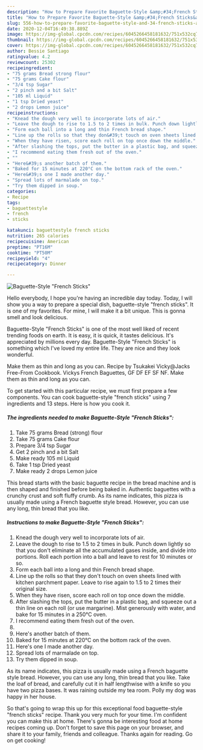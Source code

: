```yaml
---
description: "How to Prepare Favorite Baguette-Style &amp;#34;French Sticks&amp;#34;"
title: "How to Prepare Favorite Baguette-Style &amp;#34;French Sticks&amp;#34;"
slug: 556-how-to-prepare-favorite-baguette-style-and-34-french-sticks-and-34
date: 2020-12-04T16:49:38.889Z
image: https://img-global.cpcdn.com/recipes/6045266458181632/751x532cq70/baguette-style-french-sticks-recipe-main-photo.jpg
thumbnail: https://img-global.cpcdn.com/recipes/6045266458181632/751x532cq70/baguette-style-french-sticks-recipe-main-photo.jpg
cover: https://img-global.cpcdn.com/recipes/6045266458181632/751x532cq70/baguette-style-french-sticks-recipe-main-photo.jpg
author: Bessie Santiago
ratingvalue: 4.2
reviewcount: 25302
recipeingredient:
- "75 grams Bread strong flour"
- "75 grams Cake flour"
- "3/4 tsp Sugar"
- "2 pinch and a bit Salt"
- "105 ml Liquid"
- "1 tsp Dried yeast"
- "2 drops Lemon juice"
recipeinstructions:
- "Knead the dough very well to incorporate lots of air."
- "Leave the dough to rise to 1.5 to 2 times in bulk. Punch down lightly so that you don&#39;t eliminate all the accumulated gases inside, and divide into portions. Roll each portion into a ball and leave to rest for 10 minutes or so."
- "Form each ball into a long and thin French bread shape."
- "Line up the rolls so that they don&#39;t touch on oven sheets lined with kitchen parchment paper. Leave to rise again to 1.5 to 2 times their original size."
- "When they have risen, score each roll on top once down the middle."
- "After slashing the tops, put the butter in a plastic bag, and squeeze out a thin line on each roll (or use margarine). Mist generously with water, and bake for 15 minutes in a 250°C oven."
- "I recommend eating them fresh out of the oven."
- ""
- "Here&#39;s another batch of them."
- "Baked for 15 minutes at 220°C on the bottom rack of the oven."
- "Here&#39;s one I made another day."
- "Spread lots of marmalade on top."
- "Try them dipped in soup."
categories:
- Recipe
tags:
- baguettestyle
- french
- sticks

katakunci: baguettestyle french sticks 
nutrition: 265 calories
recipecuisine: American
preptime: "PT16M"
cooktime: "PT50M"
recipeyield: "4"
recipecategory: Dinner

---
```



![Baguette-Style &#34;French Sticks&#34;](https://img-global.cpcdn.com/recipes/6045266458181632/751x532cq70/baguette-style-french-sticks-recipe-main-photo.jpg)

Hello everybody, I hope you're having an incredible day today. Today, I will show you a way to prepare a special dish, baguette-style &#34;french sticks&#34;. It is one of my favorites. For mine, I will make it a bit unique. This is gonna smell and look delicious.

Baguette-Style &#34;French Sticks&#34; is one of the most well liked of recent trending foods on earth. It is easy, it is quick, it tastes delicious. It's appreciated by millions every day. Baguette-Style &#34;French Sticks&#34; is something which I've loved my entire life. They are nice and they look wonderful.

Make them as thin and long as you can. Recipe by Tsukakei Vicky@Jacks Free-From Cookbook. Vickys French Baguettes, GF DF EF SF NF. Make them as thin and long as you can.


To get started with this particular recipe, we must first prepare a few components. You can cook baguette-style &#34;french sticks&#34; using 7 ingredients and 13 steps. Here is how you cook it.

<!--inarticleads1-->

##### The ingredients needed to make Baguette-Style &#34;French Sticks&#34;:

1. Take 75 grams Bread (strong) flour
1. Take 75 grams Cake flour
1. Prepare 3/4 tsp Sugar
1. Get 2 pinch and a bit Salt
1. Make ready 105 ml Liquid
1. Take 1 tsp Dried yeast
1. Make ready 2 drops Lemon juice


This bread starts with the basic baguette recipe in the bread machine and is then shaped and finished before being baked in. Authentic baguettes with a crunchy crust and soft fluffy crumb. As its name indicates, this pizza is usually made using a French baguette style bread. However, you can use any long, thin bread that you like. 

<!--inarticleads2-->

##### Instructions to make Baguette-Style &#34;French Sticks&#34;:

1. Knead the dough very well to incorporate lots of air.
1. Leave the dough to rise to 1.5 to 2 times in bulk. Punch down lightly so that you don&#39;t eliminate all the accumulated gases inside, and divide into portions. Roll each portion into a ball and leave to rest for 10 minutes or so.
1. Form each ball into a long and thin French bread shape.
1. Line up the rolls so that they don&#39;t touch on oven sheets lined with kitchen parchment paper. Leave to rise again to 1.5 to 2 times their original size.
1. When they have risen, score each roll on top once down the middle.
1. After slashing the tops, put the butter in a plastic bag, and squeeze out a thin line on each roll (or use margarine). Mist generously with water, and bake for 15 minutes in a 250°C oven.
1. I recommend eating them fresh out of the oven.
1. 
1. Here&#39;s another batch of them.
1. Baked for 15 minutes at 220°C on the bottom rack of the oven.
1. Here&#39;s one I made another day.
1. Spread lots of marmalade on top.
1. Try them dipped in soup.


As its name indicates, this pizza is usually made using a French baguette style bread. However, you can use any long, thin bread that you like. Take the loaf of bread, and carefully cut it in half lengthwise with a knife so you have two pizza bases. It was raining outside my tea room. Polly my dog was happy in her house. 

So that's going to wrap this up for this exceptional food baguette-style &#34;french sticks&#34; recipe. Thank you very much for your time. I'm confident you can make this at home. There's gonna be interesting food at home recipes coming up. Don't forget to save this page on your browser, and share it to your family, friends and colleague. Thanks again for reading. Go on get cooking!
